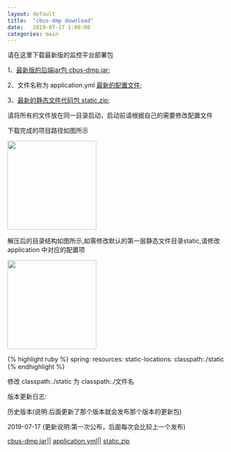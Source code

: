```yaml
---
layout: default
title:  "cbus-dmp download"
date:   2019-07-17 1:00:00
categories: main
---
```


请在这里下载最新版的监控平台部署包

1、[最新版的后端jar包 cbus-dmp.jar][cbus-dmp.jar];

2、文件名称为 application.yml [最新的配置文件][application.yml];

3、[最新的静态文件代码包 static.zip][static.zip];

[cbus-dmp.jar]: http://140.143.80.97/dhc-dmp/resource/cbus-dmp-1.0.4.jar
[application.yml]: http://140.143.80.97/dhc-dmp/resource/application.yml
[static.zip]: http://140.143.80.97/dhc-dmp/resource/static.zip

请将所有的文件放在同一目录启动，启动前请根据自己的需要修改配置文件

下载完成的项目路径如图所示

<img src="http://140.143.80.97/dhc-dmp/img/1D790ACF-7568-4478-AB3F-C9F79477AC4C.png" height = "200px" />

解压后的目录结构如图所示,如需修改默认的第一层静态文件目录static,请修改 application 中对应的配置项

<img src="http://140.143.80.97/dhc-dmp/img/B83F511A-CC85-4424-B6A0-2B95E6824FE0.png" height = "200px" />

{% highlight ruby %}
spring:
   resources:
     static-locations: classpath:./static
{% endhighlight %}

修改 classpath:./static 为 classpath:./文件名

版本更新日志:

历史版本(说明:后面更新了那个版本就会发布那个版本的更新包)

2019-07-17 (更新说明:第一次公布，后面每次会比较上一个发布)

[cbus-dmp.jar][cbus-dmp.jar]||
[application.yml][application.yml]||
[static.zip][static.zip]

[cbus-dmp.jar]: http://140.143.80.97/dhc-dmp/resource/2019-07-17/cbus-dmp-1.0.4.jar
[application.yml]: http://140.143.80.97/dhc-dmp/resource/2019-07-17/application.yml
[static.zip]: http://140.143.80.97/dhc-dmp/resource/2019-07-17/static.zip




